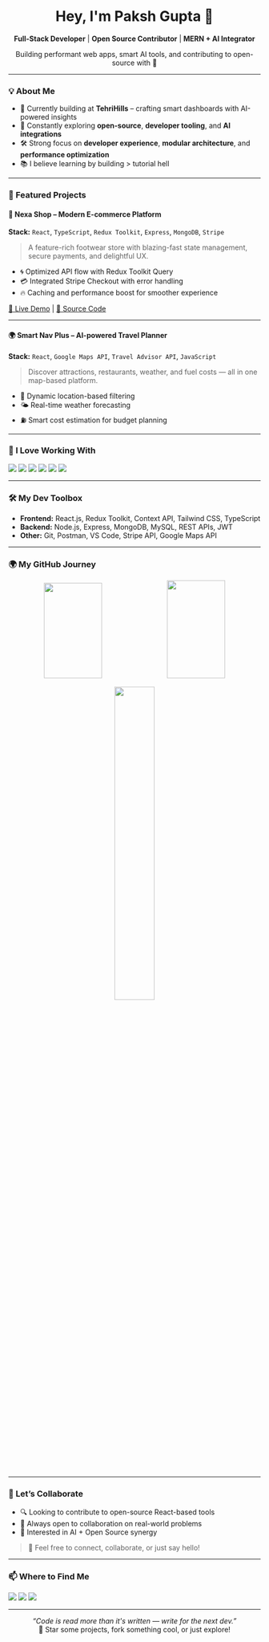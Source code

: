 <h1 align="center">Hey, I'm Paksh Gupta 👋</h1>
<p align="center">
  <b>Full-Stack Developer</b> | <b>Open Source Contributor</b> | <b>MERN + AI Integrator</b>
</p>
<p align="center">
  Building performant web apps, smart AI tools, and contributing to open-source with 💙
</p>

---

### 💡 About Me

- 🔭 Currently building at **TehriHills** – crafting smart dashboards with AI-powered insights
- 🌱 Constantly exploring **open-source**, **developer tooling**, and **AI integrations**
- 🛠️ Strong focus on **developer experience**, **modular architecture**, and **performance optimization**
- 📚 I believe learning by building > tutorial hell

---

### 🚀 Featured Projects

#### 🛒 Nexa Shop – Modern E-commerce Platform  
**Stack:** `React`, `TypeScript`, `Redux Toolkit`, `Express`, `MongoDB`, `Stripe`

> A feature-rich footwear store with blazing-fast state management, secure payments, and delightful UX.

- 🌀 Optimized API flow with Redux Toolkit Query
- 💳 Integrated Stripe Checkout with error handling
- 🔥 Caching and performance boost for smoother experience

[🔗 Live Demo](https://pakshguptaportfolio.vercel.app) | [📂 Source Code](https://github.com/pakshgupta)

---

#### 🌍 Smart Nav Plus – AI-powered Travel Planner  
**Stack:** `React`, `Google Maps API`, `Travel Advisor API`, `JavaScript`

> Discover attractions, restaurants, weather, and fuel costs — all in one map-based platform.

- 📍 Dynamic location-based filtering
- 🌤️ Real-time weather forecasting
- ⛽ Smart cost estimation for budget planning

---

### 🧠 I Love Working With

<p>
  <img src="https://img.shields.io/badge/-React-61DAFB?style=for-the-badge&logo=react&logoColor=000" />
  <img src="https://img.shields.io/badge/-TypeScript-3178C6?style=for-the-badge&logo=typescript&logoColor=white" />
  <img src="https://img.shields.io/badge/-Node.js-339933?style=for-the-badge&logo=nodedotjs&logoColor=white" />
  <img src="https://img.shields.io/badge/-MongoDB-47A248?style=for-the-badge&logo=mongodb&logoColor=white" />
  <img src="https://img.shields.io/badge/-Redux-764ABC?style=for-the-badge&logo=redux&logoColor=white" />
  <img src="https://img.shields.io/badge/-Firebase-FFCA28?style=for-the-badge&logo=firebase&logoColor=000" />
</p>

---

### 🛠️ My Dev Toolbox

- **Frontend:** React.js, Redux Toolkit, Context API, Tailwind CSS, TypeScript
- **Backend:** Node.js, Express, MongoDB, MySQL, REST APIs, JWT
- **Other:** Git, Postman, VS Code, Stripe API, Google Maps API

---

### 🌍 My GitHub Journey

<!-- GitHub Stats -->
<p align="center">
  <img src="https://github-readme-stats.vercel.app/api?username=pakshgupta&show_icons=true&theme=radical" width="48%" height="190px"/ >
  <img src="https://github-readme-streak-stats.herokuapp.com?user=pakshgupta&theme=radical" width="48%" height="195px" />
</p>

<!-- Top Langs -->
<p align="center">
  <img src="https://github-readme-stats.vercel.app/api/top-langs/?username=pakshgupta&layout=compact&theme=radical" width="40%" />
</p>

---

### 📢 Let’s Collaborate

- 🔍 Looking to contribute to open-source React-based tools
- 🫱 Always open to collaboration on real-world problems
-  🧠 Interested in AI + Open Source synergy

> 💬 Feel free to connect, collaborate, or just say hello!

---

### 📫 Where to Find Me

<p align="left">
  <a href="mailto:pakshgupta.work@gmail.com"><img src="https://img.shields.io/badge/Gmail-D14836?style=for-the-badge&logo=gmail&logoColor=white"></a>
  <a href="https://www.linkedin.com/in/paksh-gupta"><img src="https://img.shields.io/badge/-LinkedIn-blue?style=for-the-badge&logo=Linkedin&logoColor=white"></a>
  <a href="https://pakshguptaportfolio.vercel.app"><img src="https://img.shields.io/badge/-Portfolio-000?style=for-the-badge&logo=vercel&logoColor=white"></a>
</p>

---

<p align="center">
  <i>“Code is read more than it's written — write for the next dev.”</i><br/>
  🌟 Star some projects, fork something cool, or just explore!
</p>

